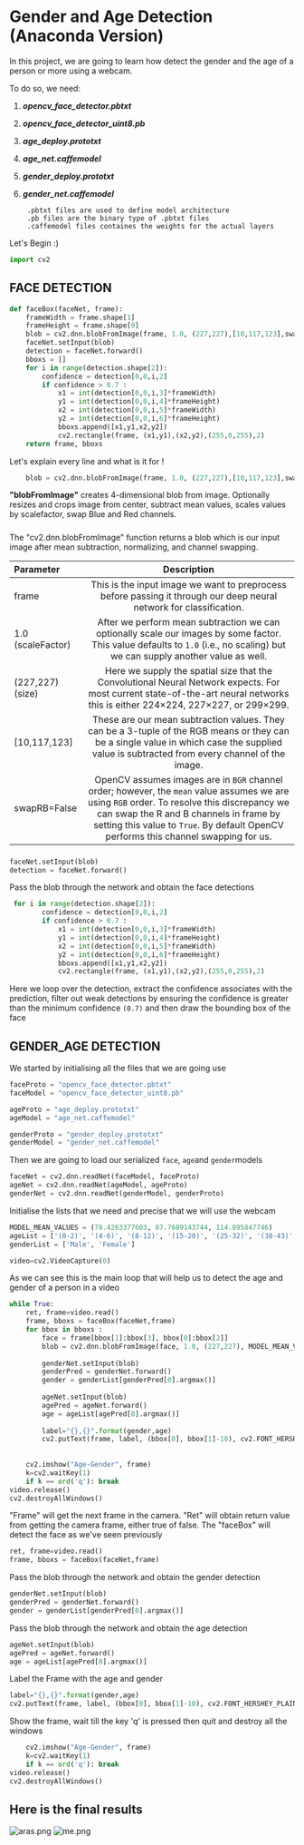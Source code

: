 # Gender and Age Detection (Anaconda Version)

In this project, we are going to learn how detect
the gender and the age of a person or more using a webcam.

To do so, we need:
1. _**opencv_face_detector.pbtxt**_ 
2. **_opencv_face_detector_uint8.pb_**
3. **_age_deploy.prototxt_**
4. **_age_net.caffemodel_**
5. **_gender_deploy.prototxt_**
6. **_gender_net.caffemodel_**

        .pbtxt files are used to define model architecture
        .pb files are the binary type of .pbtxt files
        .caffemodel files containes the weights for the actual layers

Let's Begin :)
~~~python
import cv2 
~~~

## FACE DETECTION

~~~python
def faceBox(faceNet, frame):
    frameWidth = frame.shape[1]
    frameHeight = frame.shape[0]
    blob = cv2.dnn.blobFromImage(frame, 1.0, (227,227),[10,117,123],swapRB=False)
    faceNet.setInput(blob)
    detection = faceNet.forward()
    bboxs = []
    for i in range(detection.shape[2]): 
        confidence = detection[0,0,i,2]
        if confidence > 0.7 :
            x1 = int(detection[0,0,i,3]*frameWidth)
            y1 = int(detection[0,0,i,4]*frameHeight)
            x2 = int(detection[0,0,i,5]*frameWidth)
            y2 = int(detection[0,0,i,6]*frameHeight)
            bboxs.append([x1,y1,x2,y2])
            cv2.rectangle(frame, (x1,y1),(x2,y2),(255,0,255),2)
    return frame, bboxs
~~~

Let's explain every line and what is it for !

~~~python
    blob = cv2.dnn.blobFromImage(frame, 1.0, (227,227),[10,117,123],swapRB=False)
~~~

**"blobFromImage"** creates 4-dimensional blob from image. Optionally resizes and crops image from center, subtract mean values, 
scales values by scalefactor,
swap Blue and Red channels.
#####
The "cv2.dnn.blobFromImage" function returns a blob 
which is our input image after mean subtraction, 
normalizing, and channel swapping.

| Parameter      | Description | 
| :---        |    :----:   |    
| frame      |     This is the input image we want to preprocess before passing it through our deep neural network for classification.    | 
| 1.0 (scaleFactor) |After we perform mean subtraction we can optionally scale our images by some factor. This value defaults to `1.0` (i.e., no scaling) but we can supply another value as well.         | 
| (227,227) (size) |Here we supply the spatial size that the Convolutional Neural Network expects. For most current state-of-the-art neural networks this is either 224×224, 227×227, or 299×299.   | 
| [10,117,123] |These are our mean subtraction values. They can be a 3-tuple of the RGB means or they can be a single value in which case the supplied value is subtracted from every channel of the image.        | 
|swapRB=False| OpenCV assumes images are in `BGR` channel order; however, the `mean` value assumes we are using `RGB` order. To resolve this discrepancy we can swap the R and B channels in frame by setting this value to `True`. By default OpenCV performs this channel swapping for us.        | 
 ###
~~~python
faceNet.setInput(blob)
detection = faceNet.forward()
~~~
Pass the blob through the network and obtain the face detections

~~~python
 for i in range(detection.shape[2]): 
        confidence = detection[0,0,i,2]
        if confidence > 0.7 :
            x1 = int(detection[0,0,i,3]*frameWidth)
            y1 = int(detection[0,0,i,4]*frameHeight)
            x2 = int(detection[0,0,i,5]*frameWidth)
            y2 = int(detection[0,0,i,6]*frameHeight)
            bboxs.append([x1,y1,x2,y2])
            cv2.rectangle(frame, (x1,y1),(x2,y2),(255,0,255),2)
~~~

Here we loop over the detection, 
extract the confidence associates with the prediction, 
filter out weak detections by ensuring the confidence is 
greater than the minimum confidence `(0.7)` 
and then draw the bounding box of the face

## GENDER_AGE DETECTION

We started by initialising all the files that we are going use
~~~python
faceProto = "opencv_face_detector.pbtxt"
faceModel = "opencv_face_detector_uint8.pb"

ageProto = "age_deploy.prototxt"
ageModel = "age_net.caffemodel"

genderProto = "gender_deploy.prototxt"
genderModel = "gender_net.caffemodel"
~~~

Then we are going to load our serialized `face`, `age`and `gender`models 

~~~python
faceNet = cv2.dnn.readNet(faceModel, faceProto)
ageNet = cv2.dnn.readNet(ageModel, ageProto)
genderNet = cv2.dnn.readNet(genderModel, genderProto)
~~~

Initialise the lists that we need and precise that we will use the webcam 

~~~python
MODEL_MEAN_VALUES = (78.4263377603, 87.7689143744, 114.895847746)
ageList = ['(0-2)', '(4-6)', '(8-12)', '(15-20)', '(25-32)', '(38-43)', '(48-53)', '(60-100)']
genderList = ['Male', 'Female']

video=cv2.VideoCapture(0)
~~~
 As we can see this is the main loop that will help us to
 detect the age and gender of a person in a video 

~~~python
while True:
    ret, frame=video.read()
    frame, bboxs = faceBox(faceNet,frame)
    for bbox in bboxs :
        face = frame[bbox[1]:bbox[3], bbox[0]:bbox[2]]
        blob = cv2.dnn.blobFromImage(face, 1.0, (227,227), MODEL_MEAN_VALUES,swapRB=False)
        
        genderNet.setInput(blob)
        genderPred = genderNet.forward()
        gender = genderList[genderPred[0].argmax()]
        
        ageNet.setInput(blob)
        agePred = ageNet.forward()
        age = ageList[agePred[0].argmax()]
        
        label="{},{}".format(gender,age)
        cv2.putText(frame, label, (bbox[0], bbox[1]-10), cv2.FONT_HERSHEY_PLAIN, 1.2, (255,0,255),2)
        
        
    cv2.imshow("Age-Gender", frame)
    k=cv2.waitKey(1)
    if k == ord('q'): break
video.release()
cv2.destroyAllWindows()
~~~

"Frame" will get the next frame in the camera. "Ret" will obtain
return value from getting the camera frame, either true of false.
The "faceBox" will detect the face as we've seen previously

~~~python
ret, frame=video.read()
frame, bboxs = faceBox(faceNet,frame)
~~~

Pass the blob through the network and obtain the gender detection

~~~python
genderNet.setInput(blob)
genderPred = genderNet.forward()
gender = genderList[genderPred[0].argmax()]
~~~


Pass the blob through the network and obtain the age detection
~~~python
ageNet.setInput(blob)
agePred = ageNet.forward()
age = ageList[agePred[0].argmax()]
~~~
Label the Frame with the age and gender
~~~python
label="{},{}".format(gender,age)
cv2.putText(frame, label, (bbox[0], bbox[1]-10), cv2.FONT_HERSHEY_PLAIN, 1.2, (255,0,255),2)
~~~

Show the frame, wait till the key 'q' is pressed then quit and destroy all the windows
~~~python
    cv2.imshow("Age-Gender", frame)
    k=cv2.waitKey(1)
    if k == ord('q'): break
video.release()
cv2.destroyAllWindows()
~~~

## Here is the final results

![aras.png](aras.png)
![me.png](me.png)
